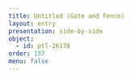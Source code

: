 ```yaml
---
title: Untitled (Gate and Fence)
layout: entry
presentation: side-by-side
object:
  - id: ptl-26178
order: 137
menu: false
---
```








